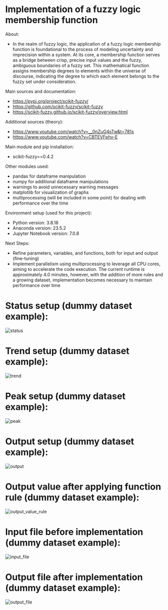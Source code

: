 # Implementation of a fuzzy logic membership function

About:
- In the realm of fuzzy logic, the application of a fuzzy logic membership function is foundational
  to the process of modeling uncertainty and imprecision within a system. At its core, a membership
  function serves as a bridge between crisp, precise input values and the fuzzy, ambiguous boundaries of a fuzzy set.
  This mathematical function assigns membership degrees to elements within the universe of discourse,
  indicating the degree to which each element belongs to the fuzzy set under consideration.

Main sources and documentation:
- https://pypi.org/project/scikit-fuzzy/
- https://github.com/scikit-fuzzy/scikit-fuzzy
- https://scikit-fuzzy.github.io/scikit-fuzzy/overview.html

Additional sources (theory):
- https://www.youtube.com/watch?v=__0nZuG4sTw&t=781s
- https://www.youtube.com/watch?v=CBTEVFphv-E

Main module and pip installation:
- scikit-fuzzy==0.4.2

Other modules used:
- pandas for dataframe manipulation
- numpy for additional dataframe manipulations
- warnings to avoid unnecessary warning messages
- matplotlib for visualization of graphs
- multiprocessing (will be included in some point) for
  dealing with performance over the time

Environment setup (used for this project):
- Python version: 3.8.18
- Anaconda version: 23.5.2
- Jupyter Notebook version: 7.0.8

Next Steps:
- Refine parameters, variables, and functions, both for input and output (fine-tuning)
- Implement parallelism using multiprocessing to leverage all CPU cores, aiming to accelerate the code execution.
  The current runtime is approximately 4.0 minutes, however, with the addition of more rules and a growing dataset,
  implementation becomes necessary to maintain performance over time

# Status setup (dummy dataset example):
![status](https://github.com/milosp-89/fuzzy-logic/assets/155644532/0be989c8-7797-4daf-b825-157f4f75f9d6)

# Trend setup (dummy dataset example):
![trend](https://github.com/milosp-89/fuzzy-logic/assets/155644532/a2b01a54-628d-40a0-be44-0f2653c336cf)

# Peak setup (dummy dataset example):
![peak](https://github.com/milosp-89/fuzzy-logic/assets/155644532/c4ba6267-a7a5-4cb8-9aae-0fa20a71e468)

# Output setup (dummy dataset example):
![output](https://github.com/milosp-89/fuzzy-logic/assets/155644532/652dc8c5-e342-4ad7-9120-b01bdcb926b2)

# Output value after applying function rule (dummy dataset example):
![output_value_rule](https://github.com/milosp-89/fuzzy-logic/assets/155644532/a67c63f7-b83e-42da-bc45-d51efe16990f)

# Input file before implementation (dummy dataset example):
![input_file](https://github.com/milosp-89/fuzzy-logic/assets/155644532/8d4d8791-fe45-4447-815f-83bf28639503)

# Output file after implementation (dummy dataset example):
![output_file](https://github.com/milosp-89/fuzzy-logic/assets/155644532/736918f7-7684-4901-a854-fe1cd5673b63)
